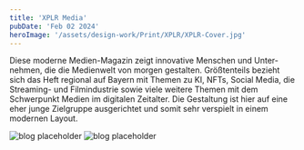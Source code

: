 ```yaml
---
title: 'XPLR Media'
pubDate: 'Feb 02 2024'
heroImage: '/assets/design-work/Print/XPLR/XPLR-Cover.jpg'
---
```



Diese moderne Medien-Magazin zeigt innovative Menschen und Unter­nehmen, die die Medienwelt von morgen gestalten. Größtenteils bezieht sich das Heft regional auf Bayern mit Themen zu KI, NFTs, Social Media, die Streaming- und Filmindustrie sowie viele weitere Themen mit dem Schwerpunkt Medien im digitalen Zeitalter. Die Gestaltung ist hier auf eine eher junge Zielgruppe ausgerichtet und somit sehr verspielt in einem modernen Layout.



![blog placeholder](/assets/design-work/Print/XPLR/XPLR-Cover.jpg)
![blog placeholder](/assets/design-work/Print/Test-Picture-4.JPG)
